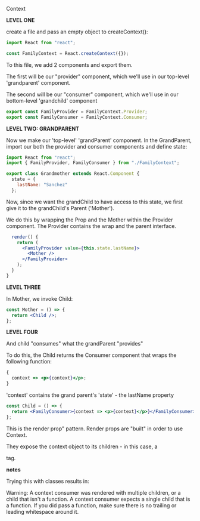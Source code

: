 Context

**LEVEL ONE**

create a file and pass an empty object to createContext():

```jsx
import React from "react";

const FamilyContext = React.createContext({});
```

To this file, we add 2 components and export them.

The first will be our "provider" component, which we'll use in our top-level 'grandparent' component.

The second will be our "consumer" component, which we'll use in our bottom-level 'grandchild' component

```jsx
export const FamilyProvider = FamilyContext.Provider;
export const FamilyConsumer = FamilyContext.Consumer;
```

**LEVEL TWO: GRANDPARENT**

Now we make our 'top-level' 'grandParent' component. In the GrandParent, import our both the provider and consumer components and define state:

```jsx
import React from "react";
import { FamilyProvider, FamilyConsumer } from "./FamilyContext";

export class Grandmother extends React.Component {
  state = {
    lastName: "Sanchez"
  };
```

Now, since we want the grandChild to have access to this state, we first give it to the grandChild's Parent ('Mother').

We do this by wrapping the Prop and the Mother within the Provider component. The Provider contains the wrap and the parent interface.

```jsx
  render() {
    return (
      <FamilyProvider value={this.state.lastName}>
        <Mother />
      </FamilyProvider>
    );
  }
}
```

**LEVEL THREE**

In Mother, we invoke Child:

```jsx
const Mother = () => {
  return <Child />;
};
```

**LEVEL FOUR**

And child "consumes" what the grandParent "provides"

To do this, the Child returns the Consumer component that wraps the following function:

```jsx
{
  context => <p>{context}</p>;
}
```

'context' contains the grand parent's 'state' - the lastName property

```jsx
const Child = () => {
  return <FamilyConsumer>{context => <p>{context}</p>}</FamilyConsumer>;
};
```

This is the render prop" pattern.
Render props are "built" in order to use Context.

They expose the context object to its children - in this case, a <p> tag.

**notes**

Trying this with classes results in:

Warning: A context consumer was rendered with multiple children, or a child that isn't a function. A context consumer expects a single child that is a function. If you did pass a function, make sure there is no trailing or leading whitespace around it.
